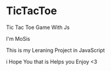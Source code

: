 # TicTacToe
Tic Tac Toe Game With Js

I'm MoSis

This is my Leraning Project in JavaScript 

i Hope You that is Helps you 
Enjoy <3
